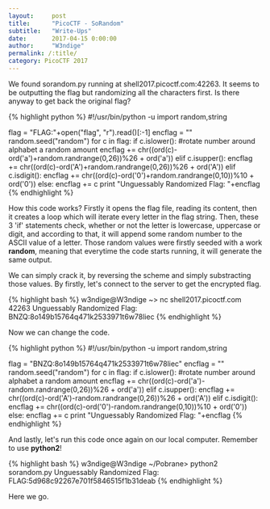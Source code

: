 ```yaml
---
layout:     post
title:      "PicoCTF - SoRandom"
subtitle:   "Write-Ups"
date:       2017-04-15 0:00:00
author:     "W3ndige"
permalink: /:title/
category: PicoCTF 2017
---
```


<p>We found sorandom.py running at shell2017.picoctf.com:42263. It seems to be outputting the flag but randomizing all the characters first. Is there anyway to get back the original flag?</p>

{% highlight python %}
#!/usr/bin/python -u
import random,string

flag = "FLAG:"+open("flag", "r").read()[:-1]
encflag = ""
random.seed("random")
for c in flag:
  if c.islower():
    #rotate number around alphabet a random amount
    encflag += chr((ord(c)-ord('a')+random.randrange(0,26))%26 + ord('a'))
  elif c.isupper():
    encflag += chr((ord(c)-ord('A')+random.randrange(0,26))%26 + ord('A'))
  elif c.isdigit():
    encflag += chr((ord(c)-ord('0')+random.randrange(0,10))%10 + ord('0'))
  else:
    encflag += c
print "Unguessably Randomized Flag: "+encflag
{% endhighlight %}

<p>How this code works? Firstly it opens the flag file, reading its content, then it creates a loop which will iterate every letter in the flag string. Then, these 3 'if' statements check, whether or not the letter is lowercase, uppercase or digit, and according to that, it will append some random number to the ASCII value of a letter. Those random values were firstly seeded with a work <b>random</b>, meaning that everytime the code starts running, it will generate the same output. </p>

<p>We can simply crack it, by reversing the scheme and simply substracting those values. By firstly, let's connect to the server to get the encrypted flag. </p>

{% highlight bash %}
w3ndige@W3ndige ~> nc shell2017.picoctf.com 42263
Unguessably Randomized Flag: BNZQ:8o149b15764q471k2533971t6w78liec
{% endhighlight %}

<p>Now we can change the code. </p>

{% highlight python %}
#!/usr/bin/python -u
import random,string

flag = "BNZQ:8o149b15764q471k2533971t6w78liec"
encflag = ""
random.seed("random")
for c in flag:
  if c.islower():
    #rotate number around alphabet a random amount
    encflag += chr((ord(c)-ord('a')-random.randrange(0,26))%26 + ord('a'))
  elif c.isupper():
    encflag += chr((ord(c)-ord('A')-random.randrange(0,26))%26 + ord('A'))
  elif c.isdigit():
    encflag += chr((ord(c)-ord('0')-random.randrange(0,10))%10 + ord('0'))
  else:
    encflag += c
print "Unguessably Randomized Flag: "+encflag
{% endhighlight %}

<p>And lastly, let's run this code once again on our local computer. Remember to use <b>python2</b>!</p>

{% highlight bash %}
w3ndige@W3ndige ~/Pobrane> python2 sorandom.py
Unguessably Randomized Flag: FLAG:5d968c92267e701f5846515f1b31deab
{% endhighlight %}

<p>Here we go. </p>

